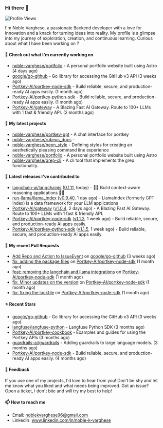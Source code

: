 ### Hi there 👋
![Profile Views](https://komarev.com/ghpvc/?username=noble-varghese&label=PROFILE+VIEWS)

I'm Noble Varghese, a passionate Backend developer with a love for innovation and a knack for turning ideas into reality. My profile is a glimpse into my journey of exploration, creation, and continuous learning. Curious about what I have been working on ?


#### 👷 Check out what I'm currently working on

- [noble-varghese/portfolio](https://github.com/noble-varghese/portfolio) - A personal portfolio website built using Astro (4 days ago)
- [google/go-github](https://github.com/google/go-github) - Go library for accessing the GitHub v3 API (3 weeks ago)
- [Portkey-AI/portkey-node-sdk](https://github.com/Portkey-AI/portkey-node-sdk) - Build reliable, secure, and production-ready AI apps easily. (1 month ago)
- [Portkey-AI/portkey-python-sdk](https://github.com/Portkey-AI/portkey-python-sdk) - Build reliable, secure, and production-ready AI apps easily. (1 month ago)
- [Portkey-AI/gateway](https://github.com/Portkey-AI/gateway) - A Blazing Fast AI Gateway. Route to 100&#43; LLMs with 1 fast &amp; friendly API. (2 months ago)

#### 🌱 My latest projects

- [noble-varghese/portkey-gpt](https://github.com/noble-varghese/portkey-gpt) - A chat interface for portkey
- [noble-varghese/rubeus_docs](https://github.com/noble-varghese/rubeus_docs) - 
- [noble-varghese/neon_style](https://github.com/noble-varghese/neon_style) - Defining styles for creating an aesthetically pleasing command line experience
- [noble-varghese/portfolio](https://github.com/noble-varghese/portfolio) - A personal portfolio website built using Astro
- [noble-varghese/grep-cli](https://github.com/noble-varghese/grep-cli) - A cli tool that implements the grep functionality.

#### 🔭 Latest releases I've contributed to

- [langchain-ai/langchainjs](https://github.com/langchain-ai/langchainjs) ([0.1.11](https://github.com/langchain-ai/langchainjs/releases/tag/0.1.11), today) - 🦜🔗 Build context-aware reasoning applications 🦜🔗
- [run-llama/llama_index](https://github.com/run-llama/llama_index) ([v0.9.40](https://github.com/run-llama/llama_index/releases/tag/v0.9.40), 1 day ago) - LlamaIndex (formerly GPT Index) is a data framework for your LLM applications
- [Portkey-AI/gateway](https://github.com/Portkey-AI/gateway) ([v1.0.4](https://github.com/Portkey-AI/gateway/releases/tag/v1.0.4), 2 days ago) - A Blazing Fast AI Gateway. Route to 100&#43; LLMs with 1 fast &amp; friendly API.
- [Portkey-AI/portkey-node-sdk](https://github.com/Portkey-AI/portkey-node-sdk) ([v1.1.3](https://github.com/Portkey-AI/portkey-node-sdk/releases/tag/v1.1.3), 1 week ago) - Build reliable, secure, and production-ready AI apps easily.
- [Portkey-AI/portkey-python-sdk](https://github.com/Portkey-AI/portkey-python-sdk) ([v1.1.5](https://github.com/Portkey-AI/portkey-python-sdk/releases/tag/v1.1.5), 1 week ago) - Build reliable, secure, and production-ready AI apps easily.

#### 🔨 My recent Pull Requests

- [Add Repo and Action to IssueEvent](https://github.com/google/go-github/pull/3040) on [google/go-github](https://github.com/google/go-github) (3 weeks ago)
- [fix: adding the package files](https://github.com/Portkey-AI/portkey-node-sdk/pull/18) on [Portkey-AI/portkey-node-sdk](https://github.com/Portkey-AI/portkey-node-sdk) (1 month ago)
- [feat: removing the langchain and llama integrations](https://github.com/Portkey-AI/portkey-node-sdk/pull/17) on [Portkey-AI/portkey-node-sdk](https://github.com/Portkey-AI/portkey-node-sdk) (1 month ago)
- [fix: Minor updates on the version](https://github.com/Portkey-AI/portkey-node-sdk/pull/16) on [Portkey-AI/portkey-node-sdk](https://github.com/Portkey-AI/portkey-node-sdk) (1 month ago)
- [fix: fixing the lockfile](https://github.com/Portkey-AI/portkey-node-sdk/pull/15) on [Portkey-AI/portkey-node-sdk](https://github.com/Portkey-AI/portkey-node-sdk) (1 month ago)


#### ⭐ Recent Stars

- [google/go-github](https://github.com/google/go-github) - Go library for accessing the GitHub v3 API (3 weeks ago)
- [langfuse/langfuse-python](https://github.com/langfuse/langfuse-python) - Langfuse Python SDK (3 months ago)
- [Portkey-AI/portkey-cookbook](https://github.com/Portkey-AI/portkey-cookbook) - Examples and guides for using the Portkey APIs (3 months ago)
- [guardrails-ai/guardrails](https://github.com/guardrails-ai/guardrails) - Adding guardrails to large language models. (3 months ago)
- [Portkey-AI/portkey-node-sdk](https://github.com/Portkey-AI/portkey-node-sdk) - Build reliable, secure, and production-ready AI apps easily. (4 months ago)

#### 💬 Feedback

If you use one of my projects, I'd love to hear from you! Don't be shy and let me know what you liked and what needs being improved. Got an issue? Open a ticket, I don't bite and will try my best to help!

#### 📫 How to reach me

- Email: noblekvarghese96@gmail.com
- Linkedin: www.linkedin.com/in/noble-k-varghese
